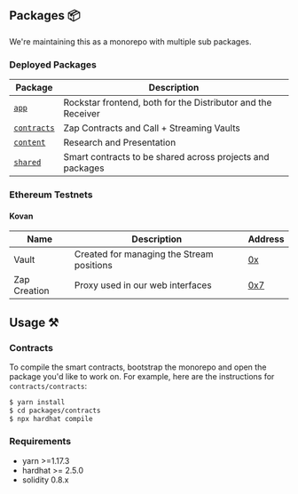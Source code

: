 ## Packages :package:

We're maintaining this as a monorepo with multiple sub packages.

### Deployed Packages

| Package                                                   | Description                                                       |
| --------------------------------------------------------- | ----------------------------------------------------------------- |
| [`app`](/packages/app)               | Rockstar frontend, both for the Distributor and the Receiver       |
| [`contracts`](/packages/contracts)                   | Zap Contracts and Call + Streaming Vaults                       |
| [`content`](/packages/content)                 | Research and Presentation                                       |
| [`shared`](/packages/shared) | Smart contracts to be shared across projects and packages |

### Ethereum Testnets

#### Kovan

| Name          | Description                      | Address                                                                                                                     |
| ------------- | -------------------------------- | --------------------------------------------------------------------------------------------------------------------------- |
| Vault |   Created for managing the Stream positions  | [0x](https://kovan.etherscan.io/address/0x) |
| Zap Creation       | Proxy used in our web interfaces | [0x7](https://kovan.etherscan.io/address/0x7) |


## Usage :hammer_and_pick:

### Contracts 
To compile the smart contracts, bootstrap the monorepo and open the package you'd like to work on. For example, here are the instructions for `contracts/contracts`:

```bash
$ yarn install
$ cd packages/contracts
$ npx hardhat compile
```
### Requirements

- yarn >=1.17.3
- hardhat >= 2.5.0
- solidity 0.8.x
